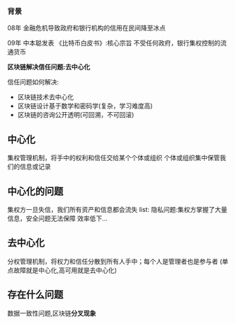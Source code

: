 ### 背景
08年 金融危机导致政府和银行机构的信用在民间降至冰点

09年 中本聪发表 《比特币白皮书》:核心宗旨 不受任何政府，银行集权控制的流通货币


**区块链解决信任问题:去中心化**

信任问题如何解决:
+ 区块链技术去中心化
+ 区块链设计基于数学和密码学(复杂，学习难度高)
+ 区块链的咨询公开透明(可回溯，不可回滚)

## 中心化
集权管理机制，将手中的权利和信任交给某个个体或组织
个体或组织集中保管我们的信息或记录
## 中心化的问题
集权方一旦失信，我们所有资产和信息都会流失 
list:
隐私问题:集权方掌握了大量信息，安全问题无法保障
效率低下...
## 去中心化
分权管理机制，将权力和信任分散到所有人手中；每个人是管理者也是参与者
(单点故障就是中心化,高可用就是去中心化)


## 存在什么问题
数据一致性问题,区块链**分叉现象**

